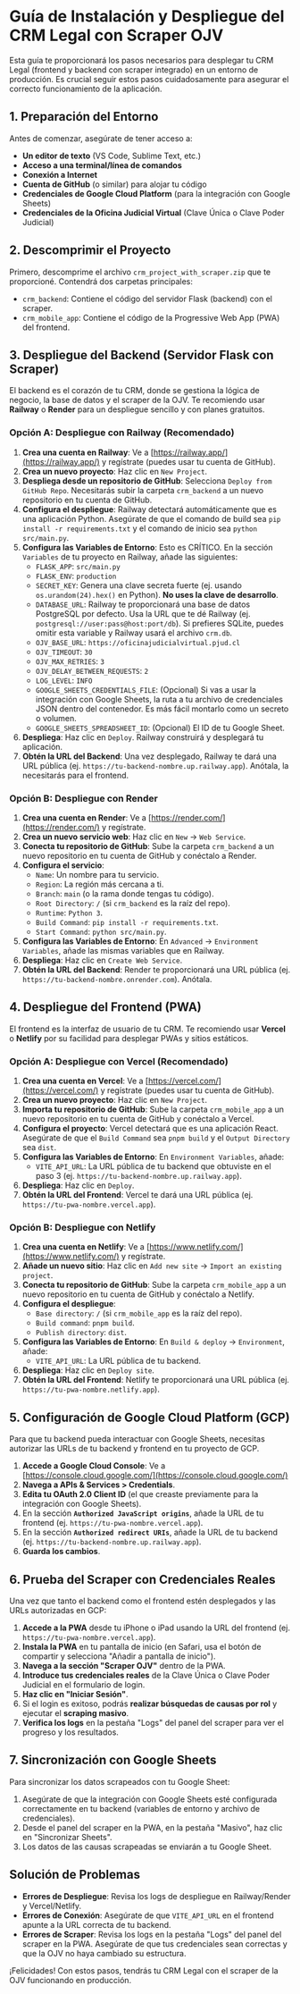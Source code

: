 # Guía de Instalación y Despliegue del CRM Legal con Scraper OJV

Esta guía te proporcionará los pasos necesarios para desplegar tu CRM Legal (frontend y backend con scraper integrado) en un entorno de producción. Es crucial seguir estos pasos cuidadosamente para asegurar el correcto funcionamiento de la aplicación.

## 1. Preparación del Entorno

Antes de comenzar, asegúrate de tener acceso a:

*   **Un editor de texto** (VS Code, Sublime Text, etc.)
*   **Acceso a una terminal/línea de comandos**
*   **Conexión a Internet**
*   **Cuenta de GitHub** (o similar) para alojar tu código
*   **Credenciales de Google Cloud Platform** (para la integración con Google Sheets)
*   **Credenciales de la Oficina Judicial Virtual** (Clave Única o Clave Poder Judicial)

## 2. Descomprimir el Proyecto

Primero, descomprime el archivo `crm_project_with_scraper.zip` que te proporcioné. Contendrá dos carpetas principales:

*   `crm_backend`: Contiene el código del servidor Flask (backend) con el scraper.
*   `crm_mobile_app`: Contiene el código de la Progressive Web App (PWA) del frontend.

## 3. Despliegue del Backend (Servidor Flask con Scraper)

El backend es el corazón de tu CRM, donde se gestiona la lógica de negocio, la base de datos y el scraper de la OJV. Te recomiendo usar **Railway** o **Render** para un despliegue sencillo y con planes gratuitos.

### Opción A: Despliegue con Railway (Recomendado)

1.  **Crea una cuenta en Railway**: Ve a [https://railway.app/](https://railway.app/) y regístrate (puedes usar tu cuenta de GitHub).
2.  **Crea un nuevo proyecto**: Haz clic en `New Project`.
3.  **Despliega desde un repositorio de GitHub**: Selecciona `Deploy from GitHub Repo`. Necesitarás subir la carpeta `crm_backend` a un nuevo repositorio en tu cuenta de GitHub.
4.  **Configura el despliegue**: Railway detectará automáticamente que es una aplicación Python. Asegúrate de que el comando de build sea `pip install -r requirements.txt` y el comando de inicio sea `python src/main.py`.
5.  **Configura las Variables de Entorno**: Esto es CRÍTICO. En la sección `Variables` de tu proyecto en Railway, añade las siguientes:
    *   `FLASK_APP`: `src/main.py`
    *   `FLASK_ENV`: `production`
    *   `SECRET_KEY`: Genera una clave secreta fuerte (ej. usando `os.urandom(24).hex()` en Python). **No uses la clave de desarrollo**.
    *   `DATABASE_URL`: Railway te proporcionará una base de datos PostgreSQL por defecto. Usa la URL que te dé Railway (ej. `postgresql://user:pass@host:port/db`). Si prefieres SQLite, puedes omitir esta variable y Railway usará el archivo `crm.db`.
    *   `OJV_BASE_URL`: `https://oficinajudicialvirtual.pjud.cl`
    *   `OJV_TIMEOUT`: `30`
    *   `OJV_MAX_RETRIES`: `3`
    *   `OJV_DELAY_BETWEEN_REQUESTS`: `2`
    *   `LOG_LEVEL`: `INFO`
    *   `GOOGLE_SHEETS_CREDENTIALS_FILE`: (Opcional) Si vas a usar la integración con Google Sheets, la ruta a tu archivo de credenciales JSON dentro del contenedor. Es más fácil montarlo como un secreto o volumen.
    *   `GOOGLE_SHEETS_SPREADSHEET_ID`: (Opcional) El ID de tu Google Sheet.
6.  **Despliega**: Haz clic en `Deploy`. Railway construirá y desplegará tu aplicación.
7.  **Obtén la URL del Backend**: Una vez desplegado, Railway te dará una URL pública (ej. `https://tu-backend-nombre.up.railway.app`). Anótala, la necesitarás para el frontend.

### Opción B: Despliegue con Render

1.  **Crea una cuenta en Render**: Ve a [https://render.com/](https://render.com/) y regístrate.
2.  **Crea un nuevo servicio web**: Haz clic en `New` -> `Web Service`.
3.  **Conecta tu repositorio de GitHub**: Sube la carpeta `crm_backend` a un nuevo repositorio en tu cuenta de GitHub y conéctalo a Render.
4.  **Configura el servicio**: 
    *   `Name`: Un nombre para tu servicio.
    *   `Region`: La región más cercana a ti.
    *   `Branch`: `main` (o la rama donde tengas tu código).
    *   `Root Directory`: `/` (si `crm_backend` es la raíz del repo).
    *   `Runtime`: `Python 3`.
    *   `Build Command`: `pip install -r requirements.txt`.
    *   `Start Command`: `python src/main.py`.
5.  **Configura las Variables de Entorno**: En `Advanced` -> `Environment Variables`, añade las mismas variables que en Railway.
6.  **Despliega**: Haz clic en `Create Web Service`.
7.  **Obtén la URL del Backend**: Render te proporcionará una URL pública (ej. `https://tu-backend-nombre.onrender.com`). Anótala.

## 4. Despliegue del Frontend (PWA)

El frontend es la interfaz de usuario de tu CRM. Te recomiendo usar **Vercel** o **Netlify** por su facilidad para desplegar PWAs y sitios estáticos.

### Opción A: Despliegue con Vercel (Recomendado)

1.  **Crea una cuenta en Vercel**: Ve a [https://vercel.com/](https://vercel.com/) y regístrate (puedes usar tu cuenta de GitHub).
2.  **Crea un nuevo proyecto**: Haz clic en `New Project`.
3.  **Importa tu repositorio de GitHub**: Sube la carpeta `crm_mobile_app` a un nuevo repositorio en tu cuenta de GitHub y conéctalo a Vercel.
4.  **Configura el proyecto**: Vercel detectará que es una aplicación React. Asegúrate de que el `Build Command` sea `pnpm build` y el `Output Directory` sea `dist`.
5.  **Configura las Variables de Entorno**: En `Environment Variables`, añade:
    *   `VITE_API_URL`: La URL pública de tu backend que obtuviste en el paso 3 (ej. `https://tu-backend-nombre.up.railway.app`).
6.  **Despliega**: Haz clic en `Deploy`.
7.  **Obtén la URL del Frontend**: Vercel te dará una URL pública (ej. `https://tu-pwa-nombre.vercel.app`).

### Opción B: Despliegue con Netlify

1.  **Crea una cuenta en Netlify**: Ve a [https://www.netlify.com/](https://www.netlify.com/) y regístrate.
2.  **Añade un nuevo sitio**: Haz clic en `Add new site` -> `Import an existing project`.
3.  **Conecta tu repositorio de GitHub**: Sube la carpeta `crm_mobile_app` a un nuevo repositorio en tu cuenta de GitHub y conéctalo a Netlify.
4.  **Configura el despliegue**: 
    *   `Base directory`: `/` (si `crm_mobile_app` es la raíz del repo).
    *   `Build command`: `pnpm build`.
    *   `Publish directory`: `dist`.
5.  **Configura las Variables de Entorno**: En `Build & deploy` -> `Environment`, añade:
    *   `VITE_API_URL`: La URL pública de tu backend.
6.  **Despliega**: Haz clic en `Deploy site`.
7.  **Obtén la URL del Frontend**: Netlify te proporcionará una URL pública (ej. `https://tu-pwa-nombre.netlify.app`).

## 5. Configuración de Google Cloud Platform (GCP)

Para que tu backend pueda interactuar con Google Sheets, necesitas autorizar las URLs de tu backend y frontend en tu proyecto de GCP.

1.  **Accede a Google Cloud Console**: Ve a [https://console.cloud.google.com/](https://console.cloud.google.com/)
2.  **Navega a APIs & Services > Credentials**.
3.  **Edita tu OAuth 2.0 Client ID** (el que creaste previamente para la integración con Google Sheets).
4.  En la sección **`Authorized JavaScript origins`**, añade la URL de tu frontend (ej. `https://tu-pwa-nombre.vercel.app`).
5.  En la sección **`Authorized redirect URIs`**, añade la URL de tu backend (ej. `https://tu-backend-nombre.up.railway.app`).
6.  **Guarda los cambios**.

## 6. Prueba del Scraper con Credenciales Reales

Una vez que tanto el backend como el frontend estén desplegados y las URLs autorizadas en GCP:

1.  **Accede a la PWA** desde tu iPhone o iPad usando la URL del frontend (ej. `https://tu-pwa-nombre.vercel.app`).
2.  **Instala la PWA** en tu pantalla de inicio (en Safari, usa el botón de compartir y selecciona "Añadir a pantalla de inicio").
3.  **Navega a la sección "Scraper OJV"** dentro de la PWA.
4.  **Introduce tus credenciales reales** de la Clave Única o Clave Poder Judicial en el formulario de login.
5.  **Haz clic en "Iniciar Sesión"**.
6.  Si el login es exitoso, podrás **realizar búsquedas de causas por rol** y ejecutar el **scraping masivo**.
7.  **Verifica los logs** en la pestaña "Logs" del panel del scraper para ver el progreso y los resultados.

## 7. Sincronización con Google Sheets

Para sincronizar los datos scrapeados con tu Google Sheet:

1.  Asegúrate de que la integración con Google Sheets esté configurada correctamente en tu backend (variables de entorno y archivo de credenciales).
2.  Desde el panel del scraper en la PWA, en la pestaña "Masivo", haz clic en "Sincronizar Sheets".
3.  Los datos de las causas scrapeadas se enviarán a tu Google Sheet.

## Solución de Problemas

*   **Errores de Despliegue**: Revisa los logs de despliegue en Railway/Render y Vercel/Netlify.
*   **Errores de Conexión**: Asegúrate de que `VITE_API_URL` en el frontend apunte a la URL correcta de tu backend.
*   **Errores de Scraper**: Revisa los logs en la pestaña "Logs" del panel del scraper en la PWA. Asegúrate de que tus credenciales sean correctas y que la OJV no haya cambiado su estructura.

¡Felicidades! Con estos pasos, tendrás tu CRM Legal con el scraper de la OJV funcionando en producción.

